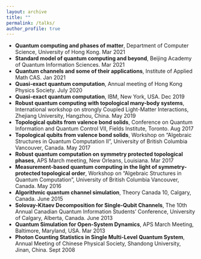 ```yaml
---
layout: archive
title: ""
permalink: /talks/
author_profile: true
---
```


* **Quantum computing and phases of matter**, Department of Computer Science, University of Hong Kong. Mar 2021
* **Standard model of quantum computing and beyond**, Beijing Academy of Quantum Information Sciences. Mar 2021
* **Quantum channels and some of their applications**, Institute of Applied Math CAS. Jan 2021
* **Quasi-exact quantum computation**, Annual meeting of Hong Kong Physics Society. July 2020
* **Quasi-exact quantum computation**, IBM, New York, USA. Dec 2019
* **Robust quantum computing with topological many-body systems**, International workshop on strongly Coupled Light-Matter Interactions, Zhejiang University, Hangzhou, China. May 2019
* **Topological qubits from valence bond solids**, Conference on Quantum Information and Quantum Control VII, Fields Institute, Toronto. Aug 2017
* **Topological qubits from valence bond solids**, Workshop on “Algebraic Structures in Quantum Computation II”, University of
British Columbia Vancouver, Canada. May 2017
* **Robust quantum computation on symmetry protected topological phases**, APS March meeting, New Orleans, Louisiana. Mar 2017
* **Measurement-based quantum computing in the light of symmetry-protected topological order**, Workshop on “Algebraic Structures in Quantum Computation”, University of British Columbia Vancouver, Canada. May 2016
* **Algorithmic quantum channel simulation**, Theory Canada 10, Calgary, Canada. June 2015
* **Solovay-Kitaev Decomposition for Single-Qubit Channels**, The 10th Annual Canadian Quantum Information Students’ Conference, University
of Calgary, Alberta, Canada. June 2013
* **Quantum Simulation for Open-System Dynamics**, APS March Meeting, Baltimore, Maryland, USA. Mar 2013
* **Photon Counting Statistics in Single Multi-Level Quantum System**, Annual Meeting of Chinese Physical Society, Shandong University, Jinan, China. Sept 2008

